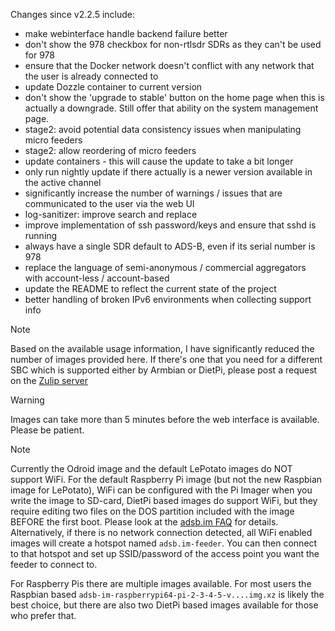 Changes since v2.2.5 include:
- make webinterface handle backend failure better
- don't show the 978 checkbox for non-rtlsdr SDRs as they can't be used for 978
- ensure that the Docker network doesn't conflict with any network that the user is already connected to
- update Dozzle container to current version
- don't show the 'upgrade to stable' button on the home page when this is actually a downgrade. Still offer that ability on the system management page.
- stage2: avoid potential data consistency issues when manipulating micro feeders
- stage2: allow reordering of micro feeders
- update containers - this will cause the update to take a bit longer
- only run nightly update if there actually is a newer version available in the active channel
- significantly increase the number of warnings / issues that are communicated to the user via the web UI
- log-sanitizer: improve search and replace
- improve implementation of ssh password/keys and ensure that sshd is running
- always have a single SDR default to ADS-B, even if its serial number is 978
- replace the language of semi-anonymous / commercial aggregators with account-less / account-based
- update the README to reflect the current state of the project
- better handling of broken IPv6 environments when collecting support info


> [!NOTE]
> Based on the available usage information, I have significantly reduced the number of images provided here. If there's one that you need for a different SBC which is supported either by Armbian or DietPi, please post a request on the [Zulip server](https://adsblol.zulipchat.com/#narrow/stream/391168-adsb-feeder-image)

> [!WARNING]
> Images can take more than 5 minutes before the web interface is available. Please be patient.

> [!NOTE]
> Currently the Odroid image and the default LePotato images do NOT support WiFi. For the default Raspberry Pi image (but not the new Raspbian image for LePotato), WiFi can be configured with the Pi Imager when you write the image to SD-card, DietPi based images do support WiFi, but they require editing two files on the DOS partition included with the image BEFORE the first boot. Please look at the [adsb.im FAQ](https://adsb.im/faq) for details.
> Alternatively, if there is no network connection detected, all WiFi enabled images will create a hotspot named `adsb.im-feeder`. You can then connect to that hotspot and set up SSID/password of the access point you want the feeder to connect to.

For Raspberry Pis there are multiple images available. For most users the Raspbian based `adsb-im-raspberrypi64-pi-2-3-4-5-v....img.xz` is likely the best choice, but there are also two DietPi based images available for those who prefer that.



